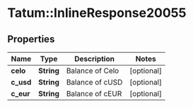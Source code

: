 # Tatum::InlineResponse20055

## Properties
Name | Type | Description | Notes
------------ | ------------- | ------------- | -------------
**celo** | **String** | Balance of Celo | [optional] 
**c_usd** | **String** | Balance of cUSD | [optional] 
**c_eur** | **String** | Balance of cEUR | [optional] 

